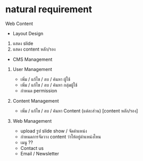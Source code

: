 natural requirement
==============================

Web Content 

- Layout Design
 1. แสดง slide
 2. แสดง content หลัก/รอง
 

- CMS Management
 1. User Management
 	- เพิ่ม / แก้ไข / ลบ / ค้นหา ผู้ใช้
	- เพิ่ม / แก้ไข / ลบ / ค้นหา กลุ่มผู้ใช้
	- กำหนด permission

 2. Content Management
	- เพิ่ม / แก้ไข / ลบ / ค้นหา Content (แต่ละส่วน) [content หลัก/รอง]
	
 3. Web Management
	- upload รูป slide show / จัดตำแหน่ง
	- กำหนดการจัดวาง content ว่าให้อยู่ตำแหน่งไหน
	- เมนู ?? 
	- Contact us
	- Email / Newsletter 


